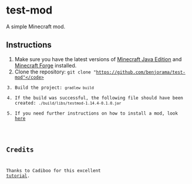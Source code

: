# test-mod
A simple Minecraft mod.

## Instructions
1. Make sure you have the latest versions of <a href="https://www.minecraft.net/en-us/store/minecraft-java-edition//">Minecraft Java Edition</a> and <a href="https://files.minecraftforge.net/">Minecraft Forge</a> installed.
2. Clone the repository: <code>git clone "https://github.com/benjorama/test-mod"</code>
3. Build the project: <code>gradlew build</code>
4. If the build was successful, the following file should have been created: <code>./build/libs/testmod-1.14.4-0.1.0.jar</code>
5. If you need further instructions on how to install a mod, look <a href="https://www.instructables.com/id/How-to-Install-Mods-for-Minecraft-Forge/">here</a>

## Credits
Thanks to Cadiboo for this excellent <a href="https://cadiboo.github.io/tutorials/1.14.4/forge/">tutorial</a>. 
